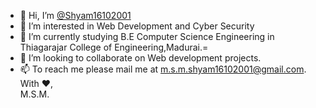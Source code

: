 - 👋 Hi, I’m [@Shyam16102001](https://github.com/Shyam16102001)
- 👀 I’m interested in Web Development and Cyber Security
- 🌱 I’m currently studying B.E Computer Science Engineering in Thiagarajar College of Engineering,Madurai.=
- 💞️ I’m looking to collaborate on Web development projects.
- 📫 To reach me please mail me at [m.s.m.shyam16102001@gmail.com](mailto:m.s.m.shyam16102001@gmail.com). \
With ❤️,    \
     M.S.M.

<!---
Shyam16102001/Shyam16102001 is a ✨ special ✨ repository because its `README.md` (this file) appears on your GitHub profile.
You can click the Preview link to take a look at your changes.
--->
  
